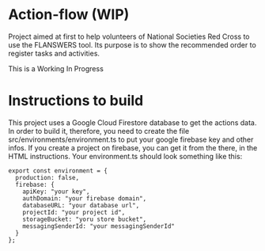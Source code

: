 # Action-flow (WIP)

Project aimed at first to help volunteers of National Societies Red Cross to use the FLANSWERS tool. Its purpose is to show the recommended order to register tasks and activities.

This is a Working In Progress

# Instructions to build

This project uses a Google Cloud Firestore database to get the actions data. In order to build it, therefore, you need to create the file src/environments/environment.ts to put your google firebase key and other infos. If you create a project on firebase, you can get it from the there, in the HTML instructions. Your environment.ts should look something like this:

```
export const environment = {
  production: false,
  firebase: {
    apiKey: "your key",
    authDomain: "your firebase domain",
    databaseURL: "your database url",
    projectId: "your project id",
    storageBucket: "yoru store bucket",
    messagingSenderId: "your messagingSenderId"
  }
};
```
